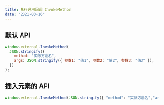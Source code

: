 ```yaml
---
title: 执行通用回调 InvokeMethod
date: "2021-03-16"
---
```


## 默认 API

```js
window.external.InvokeMethod(
  JSON.stringify({
    method: "实际方法名",
    args: JSON.stringify({ 参数1: "值1", 参数2: "值2", 参数3: "值3" }),
  })
);
```

## 插入元素的 API

```js
window.external.InvokeMethod(JSON.stringify({ "method": "实际方法名","args": "参数值" )}))
```

<ClientOnly>
  <DebugPageInvoke/>
</ClientOnly>
